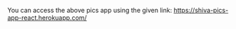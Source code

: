 You can access the above pics app using the given link:
https://shiva-pics-app-react.herokuapp.com/
